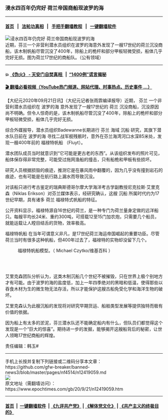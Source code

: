 ### 浸水四百年仍完好 荷兰帝国商船现波罗的海
------------------------

#### [首页](https://github.com/gfw-breaker/banned-news3/blob/master/README.md) &nbsp;&nbsp;|&nbsp;&nbsp; [法轮功真相](https://github.com/begood0513/basic/blob/master/README.md)  &nbsp;&nbsp;|&nbsp;&nbsp; [手把手翻墙教程](https://github.com/gfw-breaker/guides/wiki)  &nbsp;&nbsp;|&nbsp;&nbsp; [一键翻墙软件](https://github.com/gfw-breaker/nogfw/blob/master/README.md)  



<div><img alt="浸水四百年仍完好 荷兰帝国商船现波罗的海" class="attachment-djy_600_400 size-djy_600_400 wp-post-image" src="https://i.epochtimes.com/assets/uploads/2020/09/3732a6589f6cd9687a8855fbaf53caa6-600x400.jpeg"/>
<div class="caption">
 近期，芬兰一个非营利潜水员组织在波罗的海意外发现了一艘17世纪的荷兰沉没商船，该木制帆船尽管沉没了400年，除船上的桅杆和部分甲板轻微受损，船体几乎完好无损。图为荷兰17世纪的商船队。（公有领域）
</div></div><hr/>

#### 💥 [《伪火》 - 天安门自焚真相 ](http://158.247.195.190:10000/videos/blog/weihuo.html)&nbsp; |&nbsp; [“1400例”谎言揭秘  ](http://158.247.195.190:10000/videos/blog/jiexi1400.html)

#### [ 🎬  翻墙必看视频（YouTube热门频道、网站代理、时事热点、历史事件 ...）](https://github.com/gfw-breaker/links/blob/master/banned.md)

<div><p>
 【大纪元2020年09月21日讯】（大纪元记者张雨霏编译报导）近期，
 <ok href="https://www.epochtimes.com/gb/tag/%E8%8A%AC%E5%85%B0.html">
  芬兰
 </ok>
 一个非营利潜水员组织在
 <ok href="https://www.epochtimes.com/gb/tag/%E6%B3%A2%E7%BD%97%E7%9A%84%E6%B5%B7.html">
  波罗的海
 </ok>
 意外发现了一艘17世纪的
 <ok href="https://www.epochtimes.com/gb/tag/%E8%8D%B7%E5%85%B0.html">
  荷兰
 </ok>
 沉没商船，沉没原因尚不明确。但令人惊奇的是，该木制帆船尽管沉没了400年，除船上的桅杆和部分甲板轻微受损，船体几乎完好无损。
</p>
<p>
 综合外媒报导，潜水员组织Badewanne长期进行
 <ok href="https://www.epochtimes.com/gb/tag/%E8%8A%AC%E5%85%B0.html">
  芬兰
 </ok>
 海域
 <ok href="https://www.epochtimes.com/gb/tag/%E6%B2%89%E8%88%B9.html">
  沉船
 </ok>
 研究，其旗下潜水队日前在
 <ok href="https://www.epochtimes.com/gb/tag/%E6%B3%A2%E7%BD%97%E7%9A%84%E6%B5%B7.html">
  波罗的海
 </ok>
 寻找二战军舰残骸时，意外在芬兰海湾河口水深85米处，发现一艘400年前的
 <ok href="https://www.epochtimes.com/gb/tag/%E7%A6%8F%E7%A6%84%E7%89%B9%E5%B8%86%E8%88%B9.html">
  福禄特帆船
 </ok>
 （Fluyt）。
</p>
<p>
 潜水团队成员当时就意识到“它可能是更古老的东西”。从该组织发布的照片可见，船体保存得非常完整，可能受过拖网渔船的撞击，只有船桅和甲板有些损坏。
</p>
<p>
</p>
<p>
 研究人员根据损毁的痕迹，推测它是在暴风雨中翻覆的，因为几乎没有撞到岩石的痕迹，也有可能是在航行路上漏水而导致沉没。
</p>
<p>
 对该船只进行考古鉴定的瑞典斯德哥尔摩大学海洋考古学副教授尼克拉斯‧艾里克森（Niklas Erikson）对芬兰媒体表示，经研究确认，这艘
 <ok href="https://www.epochtimes.com/gb/tag/%E6%B2%89%E8%88%B9.html">
  沉船
 </ok>
 所属时代约为17世纪早期，具有诸多
 <ok href="https://www.epochtimes.com/gb/tag/%E8%8D%B7%E5%85%B0.html">
  荷兰
 </ok>
 福禄特式帆船的特征。
</p>
<p>
 公开资料显示，福禄特源自16世纪的荷兰，是一种专门为荷兰量身定做的远洋船只。每艘平均长24米、重约300吨，可搭载12至15门加农炮，只需要几个船员，就能运载让人瞠目结舌的货物，效率极高。
</p>
<p>
 <ok href="https://www.epochtimes.com/gb/tag/%E7%A6%8F%E7%A6%84%E7%89%B9%E5%B8%86%E8%88%B9.html">
  福禄特帆船
 </ok>
 在当年可谓意义非凡，是17世纪荷兰海运帝国崛起的重要功臣。尽管荷兰当时有很多这种帆船，但400年过去了，福禄特的实物却没留下几个。
</p>
<figure class="wp-caption aligncenter" id="attachment_12419134" style="width: 533px">
 <ok href="https://i.epochtimes.com/assets/uploads/2020/09/Fluyt_model_side.jpg">
  <img alt="" class="wp-image-12419134 size-full" src="https://i.epochtimes.com/assets/uploads/2020/09/Fluyt_model_side.jpg"/>
 </ok>
 <br/><figcaption class="wp-caption-text">
  福禄特帆船模型。（
  <ok href="https://commons.wikimedia.org/wiki/File:Fluyt_model_side.jpg">
   Michael Czytko/维基百科
  </ok>
  ）
 </figcaption><br/>
</figure><br/>
<p>
 艾里克森团队分析认为，这类木制沉船几个世纪不被摧毁，只在世界上极个别地方才有可能。由于波罗的海的盐度低，加上一年四季绝对的黑暗和低温，使得那些以吞食木材为生的微生物无法存活，所以才能保护这艘古船免受化学和海洋生物的破坏。
</p>
<p>
 艾里克森认为此艘沉船的发现将对研究早期货运、船舶类型发展等提供独特而极有价值的依据。
</p>
<p>
 因为船上有太多的淤泥，芬兰潜水队还不能确定船内有什么，但队员们都觉得这个发现是一个“巨大的惊喜”。期待进一步的发掘，能够揭开这艘船背后的秘密，让世人领略17世纪商船的辉煌。
</p>
<p>
</p>
<p>
 责任编辑：韩玉#
</p>
</div>
<hr/>
手机上长按并复制下列链接或二维码分享本文章：<br/>
https://github.com/gfw-breaker/banned-news3/blob/master/pages/nf4514/n12419059.md <br/>
<a href='https://github.com/gfw-breaker/banned-news3/blob/master/pages/nf4514/n12419059.md'><img src='https://github.com/gfw-breaker/banned-news3/blob/master/pages/nf4514/n12419059.md.png'/></a> <br/>
原文地址（需翻墙访问）：https://www.epochtimes.com/gb/20/9/21/n12419059.htm


------------------------
#### [首页](https://github.com/gfw-breaker/banned-news3/blob/master/README.md) &nbsp;|&nbsp; [一键翻墙软件](https://github.com/gfw-breaker/nogfw/blob/master/README.md) &nbsp;| [《九评共产党》](https://github.com/gfw-breaker/9ping.md/blob/master/README.md#九评之一评共产党是什么) | [《解体党文化》](https://github.com/gfw-breaker/jtdwh.md/blob/master/README.md) | [《共产主义的终极目的》](https://github.com/gfw-breaker/gczydzjmd.md/blob/master/README.md)


<img src='http://gfw-breaker.win/banned-news3/pages/nf4514/n12419059.md' width='0px' height='0px'/>